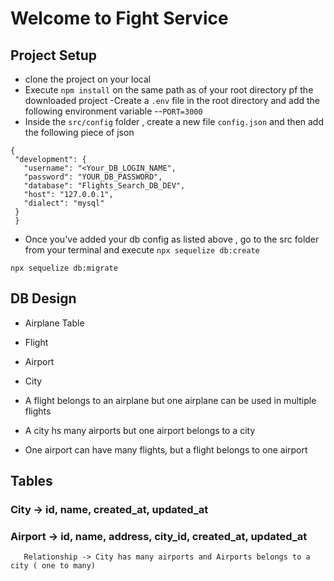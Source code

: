 # Welcome to Fight Service

## Project Setup
 - clone the project on your local
 - Execute `npm install` on the same path as of your root directory pf the downloaded project
 -Create a `.env` file in the root directory and add the following environment variable
  --`PORT=3000`
 - Inside the `src/config` folder , create a new file `config.json` and then add the following piece of json

 ```
 {
  "development": {
    "username": "<Your_DB_LOGIN_NAME",
    "password": "YOUR_DB_PASSWORD",
    "database": "Flights_Search_DB_DEV",
    "host": "127.0.0.1",
    "dialect": "mysql"
  }
  }

 ```

 - Once you've added your db config as listed above ,  go to the src folder from your terminal and execute `npx sequelize db:create`
 
 `npx sequelize db:migrate`

 ## DB Design
  - Airplane Table
  - Flight
  - Airport
  - City


  - A flight belongs to an airplane but one airplane can be used in multiple flights
  - A city hs many airports but one airport belongs to a city
  - One airport can have many flights, but a flight belongs to one airport


  ## Tables

  ### City -> id, name, created_at, updated_at
  ### Airport -> id, name, address, city_id, created_at, updated_at
       Relationship -> City has many airports and Airports belongs to a city ( one to many)